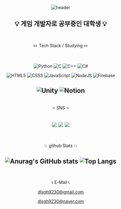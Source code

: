 <div align=center>

![header](https://capsule-render.vercel.app/api?type=waving&customColorList=&height=300&section=header&text=Welcome&desc=PQ77github&fontSize=90&fontAlign=50&fontAlignY=45&fontColor=000000)

💡 게임  개발자로 공부중인 대학생 💡<br>
----------
<br>

✏️ Tech Stack / Studying ✏️

<br>

![Python](https://img.shields.io/badge/python-3670A0?style=for-the-badge&logo=python&logoColor=ffdd54) ![C](https://img.shields.io/badge/c-%2300599C.svg?style=for-the-badge&logo=c&logoColor=white) ![C++](https://img.shields.io/badge/c++-%2300599C.svg?style=for-the-badge&logo=c%2B%2B&logoColor=white) ![C#](https://img.shields.io/badge/c%23-%23239120.svg?style=for-the-badge&logo=c-sharp&logoColor=white)



![HTML5](https://img.shields.io/badge/html5-%23E34F26.svg?style=for-the-badge&logo=html5&logoColor=white) ![CSS3](https://img.shields.io/badge/css3-%231572B6.svg?style=for-the-badge&logo=css3&logoColor=white) ![JavaScript](https://img.shields.io/badge/javascript-%23323330.svg?style=for-the-badge&logo=javascript&logoColor=%23F7DF1E)
![NodeJS](https://img.shields.io/badge/node.js-6DA55F?style=for-the-badge&logo=node.js&logoColor=white) ![Firebase](https://img.shields.io/badge/Firebase-039BE5?style=for-the-badge&logo=Firebase&logoColor=white)


![Unity](https://img.shields.io/badge/unity-%23000000.svg?style=for-the-badge&logo=unity&logoColor=white) ![Notion](https://img.shields.io/badge/Notion-%23000000.svg?style=for-the-badge&logo=notion&logoColor=white)
------------
<br>
⭐ SNS ⭐

<a href="https://blog.naver.com/daze2649" target="_blank"><img src="https://img.shields.io/badge/AnimeBlog-000000?style=flat-square&logo=Bloglovin&logoColor=white"/></a> <a href="https://blog.naver.com/dlsgh9230" target="_blank"><img src="https://img.shields.io/badge/CodingBlog-000000?style=flat-square&logo=dev.to&logoColor=white"/></a> <a href="https://scrawny-galley-7da.notion.site/Game-ClientProgrammer-ea81731dd780457e8146806d73478713" target="_blank"><img src="https://img.shields.io/badge/Notion-000000?style=flat-square&logo=Notion&logoColor=white"/></a> 
------
<br>

💥 github Stats 💥

![Anurag's GitHub stats](https://github-readme-stats.vercel.app/api?username=PQ777&show_icons=true&theme=radical) ![Top Langs](https://github-readme-stats.vercel.app/api/top-langs/?username=PQ777&layout=compact&theme=tokyonight)
-----
<br>

📞 E-Mail 📞

dlsgh9230@gmail.com

dlsgh9230@naver.com
</div>
